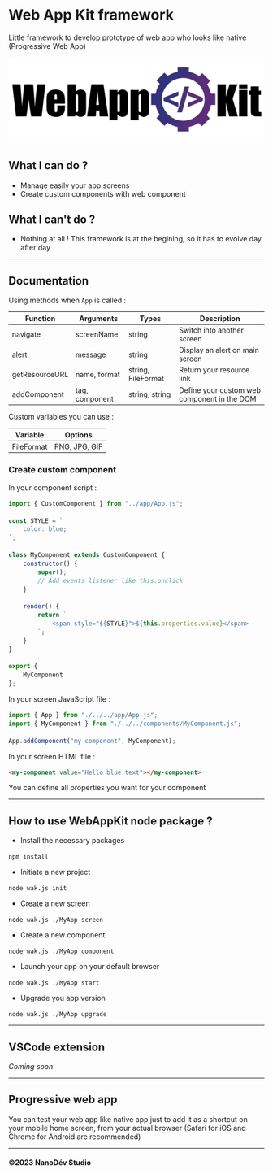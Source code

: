# Web App Kit framework
Little framework to develop prototype of web app who looks like native (Progressive Web App)

​![WAK Logo](./wak_logo_full.jpg)

## What I can do ?

- Manage easily your app screens
- Create custom components with web component

## What I can't do ?

- Nothing at all ! This framework is at the begining, so it has to evolve day after day

---

## Documentation

Using methods when `App` is called :

| Function | Arguments | Types | Description |
| -------- | --------- | ----- | ----------- |
| navigate | screenName | string | Switch into another screen |
| alert | message | string | Display an alert on main screen |
| getResourceURL | name, format | string, FileFormat | Return your resource link |
| addComponent | tag, component | string, string | Define your custom web component in the DOM |

Custom variables you can use :

| Variable | Options |
| ------ | ------ |
| FileFormat | PNG, JPG, GIF |

### Create custom component

In your component script :

```javascript
import { CustomComponent } from "../app/App.js";

const STYLE = `
    color: blue;
`;

class MyComponent extends CustomComponent {
    constructor() {
        super();
        // Add events listener like this.onclick
    }

    render() {
        return `
            <span style="${STYLE}">${this.properties.value}</span>
        `;
    }
}

export {
    MyComponent
};
```

In your screen JavaScript file :

```javascript
import { App } from "./../../app/App.js";
import { MyComponent } from "./../../components/MyComponent.js";

App.addComponent("my-component", MyComponent);
```

In your screen HTML file :

```html
<my-component value="Hello blue text"></my-component>
```
You can define all properties you want for your component

---

## How to use WebAppKit node package ?

- Install the necessary packages

`npm install`

- Initiate a new project

`node wak.js init`

- Create a new screen

`node wak.js ./MyApp screen`

- Create a new component

`node wak.js ./MyApp component`

- Launch your app on your default browser

`node wak.js ./MyApp start`

- Upgrade you app version

`node wak.js ./MyApp upgrade`

---

## VSCode extension

*Coming soon*

---

## Progressive web app

You can test your web app like native app just to add it as a shortcut on your mobile home screen, from your actual browser (Safari for iOS and Chrome for Android are recommended)

---

#### __©2023 NanoDév Studio__
